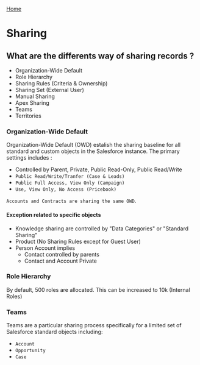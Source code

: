 [Home](../../README.md)
# Sharing

## What are the differents way of sharing records ?
- Organization-Wide Default
- Role Hierarchy
- Sharing Rules (Criteria & Ownership)
- Sharing Set (External User)
- Manual Sharing
- Apex Sharing
- Teams
- Territories

### Organization-Wide Default
Organization-Wide Default (OWD) estalish the sharing baseline for all standard and custom objects in the Salesforce instance.
The primary settings includes :
- Controlled by Parent, Private, Public Read-Only, Public Read/Write
- `Public Read/Write/Tranfer (Case & Leads)`
- `Public Full Access, View Only (Campaign)`
- `Use, View Only, No Access (Pricebook)`

`Accounts and Contracts are sharing the same OWD`.

#### Exception related to specific objects

- Knowledge sharing are controlled by "Data Categories" or "Standard Sharing"
- Product (No Sharing Rules except for Guest User)
- Person Account implies
    - Contact controlled by parents
    - Contact and Account Private


### Role Hierarchy
By default, 500 roles are allocated. This can be increased to 10k (Internal Roles)


### Teams
Teams are a particular sharing process specifically for a limited set of Salesforce standard objects including:
- `Account`
- `Opportunity`
- `Case`